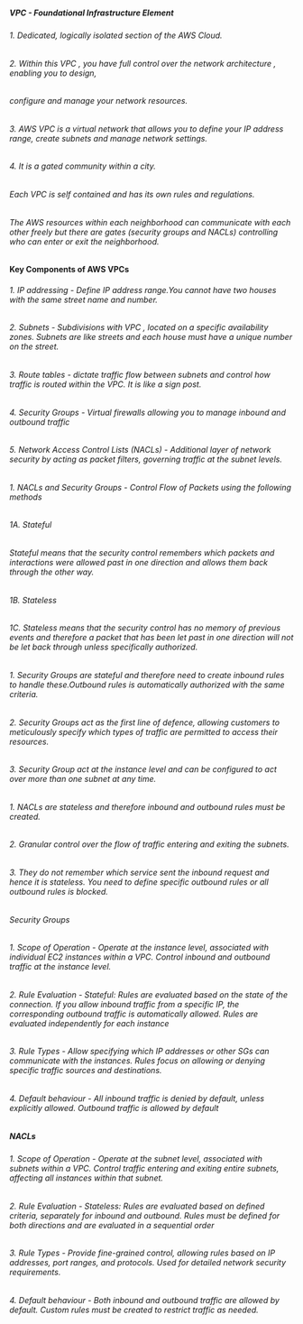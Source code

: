 ##### VPC - Foundational Infrastructure Element 
###### 1. Dedicated, logically isolated section of the AWS Cloud. 
###### 2. Within this VPC , you have full control over the network architecture , enabling you to design,
######    configure and manage your network resources.
###### 3. AWS VPC is a virtual network that allows you to define your IP address range, create subnets and manage network settings. 
###### 4. It is a gated community within a city. 
######    Each VPC is self contained and has its own rules and regulations. 
######    The AWS resources within each neighborhood can communicate with each other freely but there are gates (security groups and NACLs) controlling who can enter or exit the neighborhood.

####      Key Components of AWS VPCs
###### 1. IP addressing - Define IP address range.You cannot have two houses with the same street name and number.
###### 2. Subnets - Subdivisions with VPC , located on a specific availability zones. Subnets are like streets and each house must have a unique number on the street. 
###### 3. Route tables - dictate traffic flow between subnets and control how traffic is routed within the VPC. It is like a sign post.
###### 4. Security Groups - Virtual firewalls allowing you to manage inbound and outbound traffic
###### 5. Network Access Control Lists (NACLs) - Additional layer of network security by acting as packet filters, governing traffic at the subnet levels. 

###### 1. NACLs and Security Groups - Control Flow of Packets using the following methods
###### 1A. Stateful
######     Stateful means that the security control remembers which packets and interactions were allowed past in one direction and allows them back through the other way.
###### 1B. Stateless 
###### 1C. Stateless means that the security control has no memory of previous events and therefore a packet that has been let past in one direction will not be let back through unless specifically authorized.

######    1. Security Groups are stateful and therefore need to create inbound rules to handle these.Outbound rules is automatically authorized with the same criteria.
######    2. Security Groups act as the first line of defence, allowing customers to meticulously specify which types of traffic are permitted to access their resources. 
######    3. Security Group act at the instance level and can be configured to act over more than one subnet at any time. 

######    1. NACLs are stateless and therefore inbound and outbound rules must be created. 
######    2. Granular control over the flow of traffic entering and exiting the subnets. 
######    3. They do not remember which service sent the inbound request and hence it is  *stateless*. You need to define *specific outbound rules* or *all outbound rules is blocked*. 

######  Security Groups
###### 1. Scope of Operation - Operate at the instance level, associated with individual EC2 instances within a VPC. Control inbound and outbound traffic at the instance level.
###### 2. Rule Evaluation - Stateful: Rules are evaluated based on the state of the connection. If you allow inbound traffic from a specific IP, the corresponding outbound traffic is automatically allowed. Rules are evaluated independently for each instance
###### 3. Rule Types - Allow specifying which IP addresses or other SGs can communicate with the instances. Rules focus on allowing or denying specific traffic sources and destinations.
###### 4. Default behaviour - *All inbound traffic is denied by default*, unless *explicitly allowed*. *Outbound traffic is allowed by default*

##### NACLs
######  1. Scope of Operation - Operate at the subnet level, associated with subnets within a VPC. Control traffic entering and exiting entire subnets, affecting all instances within that subnet.
###### 2. Rule Evaluation - Stateless: Rules are evaluated based on defined criteria, separately for inbound and outbound. Rules must be defined for both directions and are evaluated in a sequential order
###### 3. Rule Types - Provide fine-grained control, allowing rules based on IP addresses, port ranges, and protocols. Used for detailed network security requirements.
###### 4. Default behaviour - Both *inbound and outbound* traffic are *allowed by default*. Custom rules must be created to restrict traffic as needed.


